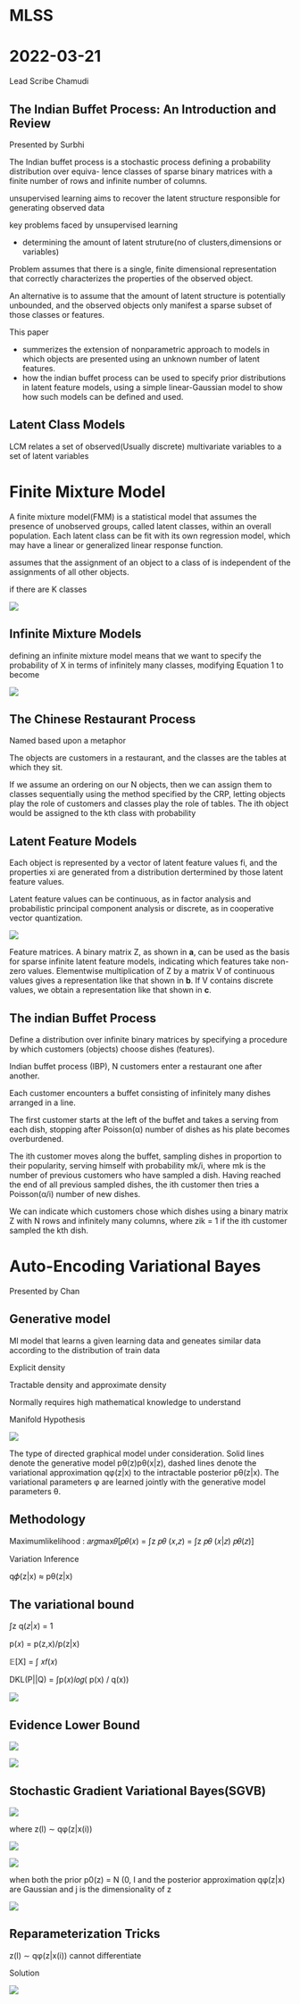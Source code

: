 # MLSS
# 2022-03-21
Lead Scribe Chamudi
## The Indian Buffet Process: An Introduction and Review
Presented by Surbhi

The Indian buffet process is a stochastic process defining a probability distribution over equiva- lence classes of sparse binary matrices with a finite number of rows and infinite number of columns.

unsupervised learning aims to recover the latent structure responsible for generating observed data

key problems faced by unsupervised learning
* determining the amount of latent struture(no of clusters,dimensions or variables)

Problem assumes that there is a single, finite dimensional representation that correctly characterizes the properties of the observed object.

An alternative is to assume that the amount of latent structure is potentially unbounded, and the observed objects only manifest a sparse subset of those classes or features.

This paper

* summerizes the extension of nonparametric approach to models in which objects are presented using an unknown number of latent features.
* how the indian buffet process can be used to specify prior distributions in latent feature models, using a simple linear-Gaussian model to show how such models can be defined and used.

## Latent Class Models

LCM relates a set of observed(Usually discrete) multivariate variables to a set of latent variables

# Finite Mixture Model

A finite mixture model(FMM) is a statistical model that assumes the presence of unobserved groups, called latent classes, within an overall population. Each latent class can be fit with its own regression model, which may have a linear or generalized linear response function.

assumes that the assignment of an object to a class of  is independent of the assignments of all other objects. 

if there are K classes

![](https://i.imgur.com/fdOyH9X.png)


## Infinite Mixture Models

defining an infinite mixture model means that we want to specify the probability of X in terms of infinitely many classes, modifying Equation 1 to become

![](https://i.imgur.com/UUJCQFK.png)


## The Chinese Restaurant Process

Named based upon a metaphor

The objects are customers in a restaurant, and the classes are the tables at which they sit.

If we assume an ordering on our N objects, then we can assign them to classes sequentially using the method specified by the CRP, letting objects play the role of customers and classes play the role of tables. The ith object would be assigned to the kth class with probability



## Latent Feature Models

Each object is represented by a vector of latent feature values fi, and the properties xi are generated from a distribution dertermined by those latent feature values.

Latent  feature values can be continuous, as in factor analysis and probabilistic principal component analysis or discrete, as in cooperative vector quantization.

![](https://i.imgur.com/6D5mL4H.png)


Feature matrices. A binary matrix Z, as shown in **a**, can be used as the basis for sparse infinite latent feature models, indicating which features take non-zero values. Elementwise multiplication of Z by a matrix V of continuous values gives a representation like that shown in **b**. If V contains discrete values, we obtain a representation like that shown in **c**.

## The indian Buffet Process

Define a distribution over infinite binary matrices by specifying a procedure by which customers (objects) choose dishes (features).

Indian buffet process (IBP), N customers enter a restaurant one after another. 

Each customer encounters a buffet consisting of infinitely many dishes arranged in a line. 

The first customer starts at the left of the buffet and takes a serving from each dish, stopping after Poisson(α) number  of dishes as his plate becomes overburdened. 

The ith customer moves along the buffet, sampling dishes in proportion to their popularity, serving himself with probability mk/i, where mk is the number of previous customers who have sampled a dish. Having reached the end of all previous sampled dishes, the ith customer then tries a Poisson(α/i) number of new dishes.

We can indicate which customers chose which dishes using a binary matrix Z with N rows and infinitely many columns, where zik = 1 if the ith customer sampled the kth dish.

#  Auto-Encoding Variational Bayes
Presented by Chan

## Generative model

Ml model that learns a given learning data and geneates similar data according to the distribution of train data

Explicit density

Tractable density and approximate density

Normally requires high mathematical knowledge to understand

Manifold Hypothesis

![](https://i.imgur.com/nuljm0p.png)

The type of directed graphical model under consideration. Solid lines denote the generative model pθ(z)pθ(x|z), dashed lines denote the variational approximation qφ(z|x) to the intractable posterior pθ(z|x). The variational parameters φ are learned jointly with the generative model parameters θ.

## Methodology

Maximumlikelihood :  𝑎𝑟𝑔max𝜃[𝑝𝜃(𝑥) = ∫z 𝑝𝜃 (𝑥,𝑧) = ∫z 𝑝𝜃 (𝑥|𝑧) 𝑝𝜃(𝑧)]

Variation Inference

q𝜙(z|x) ≈ pθ(z|x)

## The variational bound

∫z q(𝑧|𝑥) = 1

p(𝑥) = p(z,x)/p(z|x)

𝔼[X] = ∫ 𝑥𝑓(𝑥)

DKL(P||Q) = ∫p(𝑥)𝑙𝑜𝑔( p(x) / q(x))

![](https://i.imgur.com/aDRfycP.png)

## Evidence Lower Bound

![](https://i.imgur.com/hrMCglA.png)

![](https://i.imgur.com/Pv9EAl1.png)


## Stochastic Gradient Variational Bayes(SGVB) 

![](https://i.imgur.com/JVwYcWs.png)

where z(l) ∼ qφ(z|x(i))

![](https://i.imgur.com/gi35kNA.png)

![](https://i.imgur.com/4GXcwFh.png)


when both the prior p0(z) = N (0, I and the posterior approximation qφ(z|x) are Gaussian and j is the dimensionality of z

![](https://i.imgur.com/TJsD18X.png)

## Reparameterization Tricks

z(l) ∼ qφ(z|x(i)) cannot differentiate

Solution

![](https://i.imgur.com/EeMaSb4.png)
